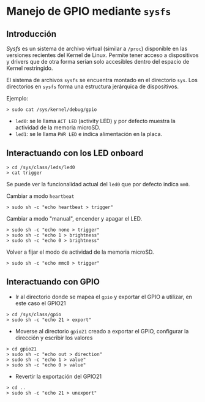 # Manejo de GPIO mediante `sysfs`

## Introducción

*Sysfs* es un sistema de archivo virtual (similar a `/proc`) disponible en las versiones recientes del Kernel de Linux.
Permite tener acceso a dispositivos y drivers que de otra forma serían solo accesibles dentro del espacio de Kernel restringido.

El sistema de archivos `sysfs` se encuentra montado en el directorio `sys`.
Los directorios en `sysfs` forma una estructura jerárquica de dispositivos.

Ejemplo:
```
> sudo cat /sys/kernel/debug/gpio
```

* `led0`: se le llama `ACT LED` (activity LED) y por defecto muestra la actividad de la memoria microSD.
* `led1`: se le llama `PWR LED` e indica alimentación en la placa.

## Interactuando con los LED onboard

```
> cd /sys/class/leds/led0
> cat trigger
```
Se puede ver la funcionalidad actual del `led0` que por defecto indica `mm0`.

Cambiar a modo `heartbeat`
```
> sudo sh -c "echo heartbeat > trigger"
```

Cambiar a modo "manual", encender y apagar el LED.
```
> sudo sh -c "echo none > trigger"
> sudo sh -c "echo 1 > brightness"
> sudo sh -c "echo 0 > brightness"
```

Volver a fijar el modo de actividad de la memoria microSD.
```
> sudo sh -c "echo mmc0 > trigger"
```

## Interactuando con GPIO

 * Ir al directorio donde se mapea el `gpio` y exportar el GPIO a utilizar, en este caso el GPIO21
```
> cd /sys/class/gpio
> sudo sh -c "echo 21 > export"
```
 * Moverse al directorio `gpio21` creado a exportar el GPIO, configurar la dirección y escribir los valores
```
> cd gpio21
> sudo sh -c "echo out > direction"
> sudo sh -c "echo 1 > value"
> sudo sh -c "echo 0 > value"
```
 * Revertir la exportación del GPIO21
```
> cd ..
> sudo sh -c "echo 21 > unexport"
```
